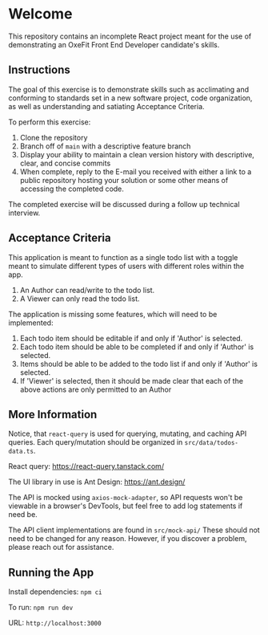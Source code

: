 # Welcome

This repository contains an incomplete React project meant for the use of demonstrating an OxeFit Front End Developer candidate's skills.

## Instructions

The goal of this exercise is to demonstrate skills such as acclimating and conforming to standards set in a new software project, code organization, as well as understanding and satiating Acceptance Criteria.

To perform this exercise:

1. Clone the repository
2. Branch off of `main` with a descriptive feature branch
3. Display your ability to maintain a clean version history with descriptive, clear, and concise commits
4. When complete, reply to the E-mail you received with either a link to a public repository hosting your solution or some other means of accessing the completed code.

The completed exercise will be discussed during a follow up technical interview.

## Acceptance Criteria

This application is meant to function as a single todo list with a toggle meant to simulate different types of users with different roles within the app. 
1. An Author can read/write to the todo list.
2. A Viewer can only read the todo list.

The application is missing some features, which will need to be implemented:
1. Each todo item should be editable if and only if 'Author' is selected.
2. Each todo item should be able to be completed if and only if 'Author' is selected.
3. Items should be able to be added to the todo list if and only if 'Author' is selected. 
4. If 'Viewer' is selected, then it should be made clear that each of the above actions are only permitted to an Author

## More Information

Notice, that `react-query` is used for querying, mutating, and caching API queries. Each query/mutation should be organized in `src/data/todos-data.ts`.

React query: https://react-query.tanstack.com/

The UI library in use is Ant Design: https://ant.design/

The API is mocked using `axios-mock-adapter`, so API requests won't be viewable in a browser's DevTools, but feel free to add log statements if need be.

The API client implementations are found in `src/mock-api/` These should not need to be changed for any reason. However, if you discover a problem, please reach out for assistance.

## Running the App

Install dependencies: `npm ci`

To run: `npm run dev`

URL: `http://localhost:3000`